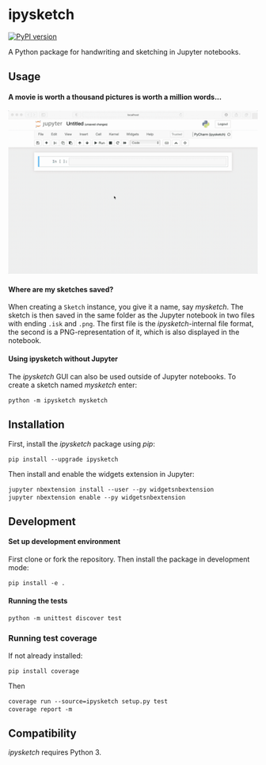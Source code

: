 # ipysketch

[![PyPI version](https://badge.fury.io/py/ipysketch.svg)](https://badge.fury.io/py/ipysketch)

A Python package for handwriting and sketching in Jupyter notebooks.

## Usage

#### A movie is worth a thousand pictures is worth a million words...

![Sketch Demo](res/demo.gif)

#### Where are my sketches saved?

When creating a `Sketch` instance, you give it a name, say *mysketch*. The sketch is then saved
in the same folder as the Jupyter notebook in two files with ending `.isk` and `.png`. The first file 
is the *ipysketch*-internal file format, the second is a PNG-representation of it, which is also 
displayed in the notebook. 

#### Using ipysketch without Jupyter

The *ipysketch* GUI can also be used outside of Jupyter notebooks. To create a sketch named
*mysketch* enter:

```
python -m ipysketch mysketch
```

## Installation

First, install the *ipysketch* package using *pip*:

```
pip install --upgrade ipysketch
```

Then install and enable the widgets extension in Jupyter:

```
jupyter nbextension install --user --py widgetsnbextension
jupyter nbextension enable --py widgetsnbextension
```

## Development

#### Set up development environment

First clone or fork the repository. Then install the package in development mode:

```
pip install -e .
```

#### Running the tests

```
python -m unittest discover test
```

### Running test coverage

If not already installed:

```
pip install coverage
```

Then 

```
coverage run --source=ipysketch setup.py test
coverage report -m
```

## Compatibility

*ipysketch* requires Python 3.

